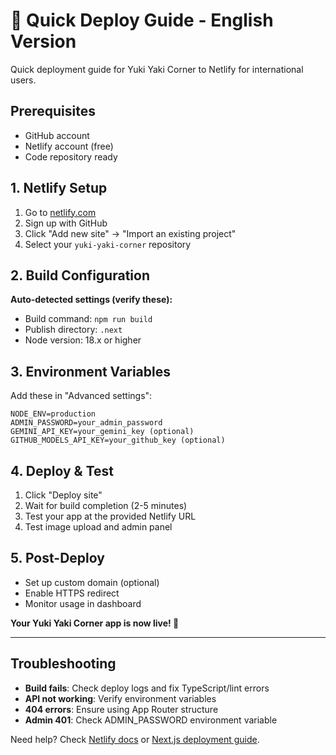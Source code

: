 # 🚀 Quick Deploy Guide - English Version

Quick deployment guide for Yuki Yaki Corner to Netlify for international users.

## Prerequisites

- GitHub account
- Netlify account (free)
- Code repository ready

## 1. Netlify Setup

1. Go to [netlify.com](https://www.netlify.com)
2. Sign up with GitHub
3. Click "Add new site" → "Import an existing project"
4. Select your `yuki-yaki-corner` repository

## 2. Build Configuration

**Auto-detected settings (verify these):**

- Build command: `npm run build`
- Publish directory: `.next`
- Node version: 18.x or higher

## 3. Environment Variables

Add these in "Advanced settings":

```
NODE_ENV=production
ADMIN_PASSWORD=your_admin_password
GEMINI_API_KEY=your_gemini_key (optional)
GITHUB_MODELS_API_KEY=your_github_key (optional)
```

## 4. Deploy & Test

1. Click "Deploy site"
2. Wait for build completion (2-5 minutes)
3. Test your app at the provided Netlify URL
4. Test image upload and admin panel

## 5. Post-Deploy

- Set up custom domain (optional)
- Enable HTTPS redirect
- Monitor usage in dashboard

**Your Yuki Yaki Corner app is now live! 🎉**

---

## Troubleshooting

- **Build fails**: Check deploy logs and fix TypeScript/lint errors
- **API not working**: Verify environment variables
- **404 errors**: Ensure using App Router structure
- **Admin 401**: Check ADMIN_PASSWORD environment variable

Need help? Check [Netlify docs](https://docs.netlify.com) or [Next.js deployment guide](https://nextjs.org/docs/deployment).
